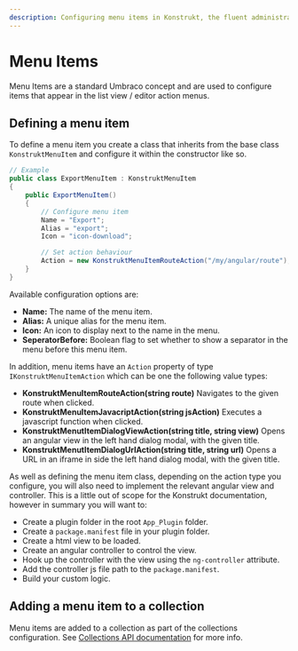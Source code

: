 ```yaml
---
description: Configuring menu items in Konstrukt, the fluent administration panel builder for Umbraco.
---
```


# Menu Items

Menu Items are a standard Umbraco concept and are used to configure items that appear in the list view / editor action menus.

## Defining a menu item

To define a menu item you create a class that inherits from the base class `KonstruktMenuItem` and configure it within the constructor like so.

````csharp
// Example
public class ExportMenuItem : KonstruktMenuItem
{
    public ExportMenuItem()
    {
        // Configure menu item
        Name = "Export";
        Alias = "export";
        Icon = "icon-download";

        // Set action behaviour
        Action = new KonstruktMenuItemRouteAction("/my/angular/route");
    }    
}
````

Available configuration options are:

* **Name:** The name of the menu item.
* **Alias:** A unique alias for the menu item.
* **Icon:** An icon to display next to the name in the menu.
* **SeperatorBefore:** Boolean flag to set whether to show a separator in the menu before this menu item.

In addition, menu items have an `Action` property of type `IKonstruktMenuItemAction` which can be one the following value types:

* **KonstruktMenuItemRouteAction(string route)** Navigates to the given route when clicked.
* **KonstruktMenuItemJavacriptAction(string jsAction)** Executes a javascript function when clicked.
* **KonstruktMenutItemDialogViewAction(string title, string view)** Opens an angular view in the left hand dialog modal, with the given title.
* **KonstruktMenutItemDialogUrlAction(string title, string url)** Opens a URL in an iframe in side the left hand dialog modal, with the given title.

As well as defining the menu item class, depending on the action type you configure, you will also need to implement the relevant angular view and controller. This is a little out of scope for the Konstrukt documentation, however in summary you will want to:

* Create a plugin folder in the root `App_Plugin` folder.
* Create a `package.manifest` file in your plugin folder.
* Create a html view to be loaded.
* Create an angular controller to control the view.
* Hook up the controller with the view using the `ng-controller` attribute.
* Add the controller js file path to the `package.manifest`.
* Build your custom logic.

## Adding a menu item to a collection

Menu items are added to a collection as part of the collections configuration. See [Collections API documentation](collections.md#defining-menu-items) for more info.